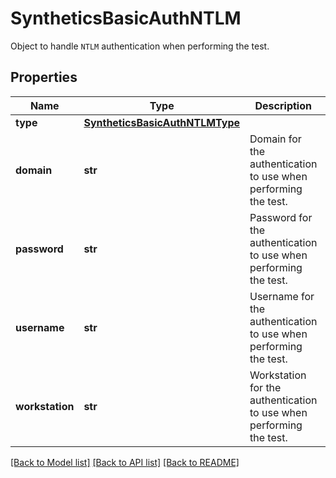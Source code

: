 # SyntheticsBasicAuthNTLM

Object to handle `NTLM` authentication when performing the test.

## Properties

| Name            | Type                                                              | Description                                                         | Notes      |
| --------------- | ----------------------------------------------------------------- | ------------------------------------------------------------------- | ---------- |
| **type**        | [**SyntheticsBasicAuthNTLMType**](SyntheticsBasicAuthNTLMType.md) |                                                                     |
| **domain**      | **str**                                                           | Domain for the authentication to use when performing the test.      | [optional] |
| **password**    | **str**                                                           | Password for the authentication to use when performing the test.    | [optional] |
| **username**    | **str**                                                           | Username for the authentication to use when performing the test.    | [optional] |
| **workstation** | **str**                                                           | Workstation for the authentication to use when performing the test. | [optional] |

[[Back to Model list]](README.md#documentation-for-models) [[Back to API list]](README.md#documentation-for-api-endpoints) [[Back to README]](README.md)
